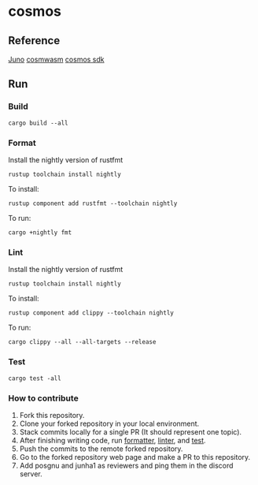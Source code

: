 # cosmos

## Reference
[Juno](https://docs.junonetwork.io/juno/readme)
[cosmwasm](https://docs.cosmwasm.com/docs/1.0/)
[cosmos sdk](https://docs.cosmos.network/)

## Run
### Build
```
cargo build --all
```

### Format
Install the nightly version of rustfmt
```
rustup toolchain install nightly
```
To install:
```
rustup component add rustfmt --toolchain nightly
```
To run:
```
cargo +nightly fmt
```

### Lint
Install the nightly version of rustfmt
```
rustup toolchain install nightly
```
To install:
```
rustup component add clippy --toolchain nightly
```
To run:
```
cargo clippy --all --all-targets --release
```

### Test
```
cargo test -all
```

### How to contribute
1. Fork this repository.
2. Clone your forked repository in your local environment.
3. Stack commits locally for a single PR (It should represent one topic).
4. After finishing writing code, run [formatter](#format), [linter](#lint), and [test](#test).
5. Push the commits to the remote forked repository.
6. Go to the forked repository web page and make a PR to this repository.
7. Add posgnu and junha1 as reviewers and ping them in the discord server.